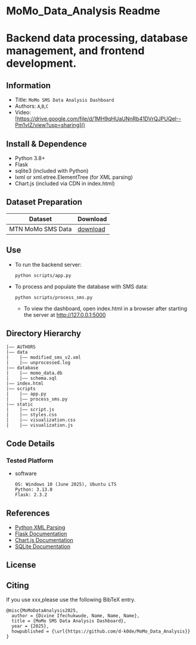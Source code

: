 # MoMo_Data_Analysis Readme
Backend data processing, database management, and frontend development.
===

## Information
- Title:  `MoMo SMS Data Analysis Dashboard`
- Authors:  `A`,`B`,`C`
- Video: [https://drive.google.com/file/d/1MH9qHUaUNnRb41DVrQJPUQeI--Pm1vIZ/view?usp=sharing]()

## Install & Dependence
- Python 3.8+
- Flask
- sqlite3 (included with Python)
- lxml or xml.etree.ElementTree (for XML parsing)
- Chart.js (included via CDN in index.html)

## Dataset Preparation
| Dataset | Download |
| ---     | ---   |
| MTN MoMo SMS Data| [download](data\modified_sms_v2.xml) |


## Use
- To run the backend server:
  ```
  python scripts/app.py
  ```
- To process and populate the database with SMS data:
  ```
  python scripts/process_sms.py
  ```
  - To view the dashboard, open index.html in a browser after starting the server at http://127.0.0.1:5000

## Directory Hierarchy
```
|—— AUTHORS
|—— data
|    |—— modified_sms_v2.xml
|    |—— unprocessed.log
|—— database
|    |—— momo_data.db
|    |—— schema.sql
|—— index.html
|—— scripts
|    |—— app.py
|    |—— process_sms.py
|—— static
|    |—— script.js
|    |—— styles.css
|    |—— visualization.css
|    |—— visualization.js
```
## Code Details
### Tested Platform
- software
  ```
  OS: Windows 10 (June 2025), Ubuntu LTS
  Python: 3.13.0
  Flask: 2.3.2
  ```

## References
- [Python XML Parsing](https://docs.python.org/3/library/xml.etree.elementtree.html)
- [Flask Documentation](https://flask.palletsprojects.com/)
- [Chart.js Documentation](https://www.chartjs.org/docs/latest/)
- [SQLite Documentation](https://www.sqlite.org/docs.html)
  
## License

## Citing
If you use xxx,please use the following BibTeX entry.
```
@misc{MoMoDataAnalysis2025,
  author = {Divine Ifechukwude, Name, Name, Name},
  title = {MoMo SMS Data Analysis Dashboard},
  year = {2025},
  howpublished = {\url{https://github.com/d-k0de/MoMo_Data_Analysis}}
}
```
